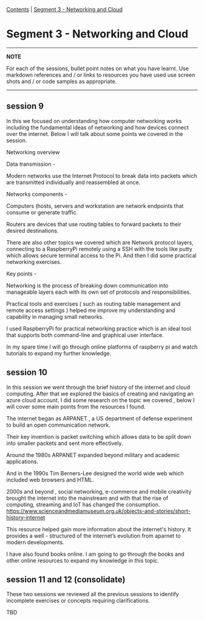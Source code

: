 [Contents](../personal_learning_record/personal_learning_record.md) | [Segment 3 - Networking and Cloud](../personal_learning_record/segment3.md) 

# Segment 3 - Networking and Cloud

---
**NOTE**

For each of the sessions, bullet point notes on what you have learnt.
Use markdown references and / or links to resources you have used
use  screen shots and / or code samples as appropriate.

---

## session 9

In this we focused on understanding how computer networking works including the fundamental ideas of networking and how devices connect over the internet. Below I will talk about some points we covered in the session.

Networking overview

Data transmission -

Modern networks use the Internet Protocol to break data into packets which are transmitted individually and reassembled at once.

Networks components -

Computers (hosts, servers and workstation are network endpoints that consume or generate traffic.

Routers are devices that use routing tables to forward packets to their desired destinations.

There are also other topics we covered which are Network protocol layers, connecting to a RaspberryPi remotely using a SSH with the tools like putty which allows secure terminal access to the Pi. And then I did some practical networking exercises.

Key points -

Networking is the process of breaking down communication into manageable layers each with its own set of protocols and responsibilities.

Practical tools and exercises ( such as routing table management and remote access settings ) helped me improve my understanding and capability in managing small networks.

I used RaspberryPi for practical networking practice which is an ideal tool that supports both command-line and graphical user interface.

In my spare time I will go through online platforms of raspberry pi and watch tutorials to expand my further knowledge.



## session 10

In this session we went through the brief history of the internet and cloud computing. After that we explored the basics of creating and navigating an azure cloud account. I did some research on the topic we covered , below I will cover some main points from the resources I found.

The internet began as ARPANET , a US department of defense experiment to build an open communication network.

Their key invention is packet switching which allows data to be split down into smaller packets and sent more effectively.

Around the 1980s ARPANET expanded beyond military and academic applications.

And in the 1990s Tim Berners-Lee designed the world wide web which included web browsers and HTML.

2000s and beyond , social networking, e-commerce and mobile creativity brought the internet into the mainstream and with that the rise of computing, streaming and IoT has changed the consumption. <https://www.scienceandmediamuseum.org.uk/objects-and-stories/short-history-internet>

This resource helped gain more information about the internet's history. It provides a well - structured of the internet’s evolution from aparnet to modern developments.

I have also found books online. I am going to go through the books and other online resources to expand my knowledge in this topic.


## session 11 and 12 (consolidate)

These two sessions we reviewed all the previous sessions to identify incomplete exercises or concepts requiring clarifications.


TBD

